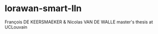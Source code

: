# lorawan-smart-lln
François DE KEERSMAEKER &amp; Nicolas VAN DE WALLE master's thesis at UCLouvain
